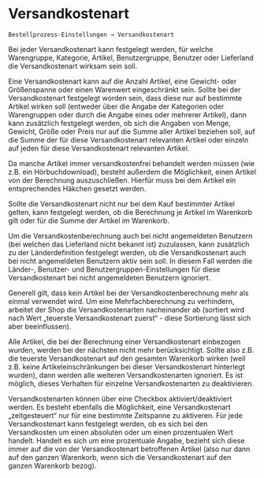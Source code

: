 # Versandkostenart

```text
Bestellprozess-Einstellungen → Versandkostenart
```

Bei jeder Versandkostenart kann festgelegt werden, für welche Warengruppe, Kategorie, Artikel, Benutzergruppe, Benutzer oder Lieferland die Versandkostenart wirksam sein soll.

Eine Versandkostenart kann auf die Anzahl Artikel, eine Gewicht- oder Größenspanne oder einen Warenwert eingeschränkt sein. Sollte bei der Versandkostenart festgelegt worden sein, dass diese nur auf bestimmte Artikel wirken soll \(entweder über die Angabe der Kategorien oder Warengruppen oder durch die Angabe eines oder mehrerer Artikel\), dann kann zusätzlich festgelegt werden, ob sich die Angaben von Menge, Gewicht, Größe oder Preis nur auf die Summe aller Artikel beziehen soll, auf die Summe der für diese Versandkostenart relevanten Artikel oder einzeln auf jeden für diese Versandkostenart relevanten Artikel.

Da manche Artikel immer versandkostenfrei behandelt werden müssen \(wie z.B. ein Hörbuchdownload\), besteht außerdem die Möglichkeit, einen Artikel von der Berechnung auszuschließen. Hierfür muss bei dem Artikel ein entsprechendes Häkchen gesetzt werden.

Sollte die Versandkostenart nicht nur bei dem Kauf bestimmter Artikel gelten, kann festgelegt werden, ob die Berechnung je Artikel im Warenkorb gilt oder für die Summe der Artikel im Warenkorb.

Um die Versandkostenberechnung auch bei nicht angemeldeten Benutzern \(bei welchen das Lieferland nicht bekannt ist\) zuzulassen, kann zusätzlich zu der Länderdefinition festgelegt werden, ob die Versandkostenart auch bei nicht angemeldeten Benutzern aktiv sein soll. In diesem Fall werden die Länder-, Benutzer- und Benutzergruppen-Einstellungen für diese Versandkostenart bei nicht angemeldeten Benutzern ignoriert.

Generell gilt, dass kein Artikel bei der Versandkostenberechnung mehr als einmal verwendet wird. Um eine Mehrfachberechnung zu verhindern, arbeitet der Shop die Versandkostenarten nacheinander ab \(sortiert wird nach Wert „teuerste Versandkostenart zuerst“ - diese Sortierung lässt sich aber beeinflussen\).

Alle Artikel, die bei der Berechnung einer Versandkostenart einbezogen wurden, werden bei der nächsten nicht mehr berücksichtigt. Sollte also z.B. die teuerste Versandkostenart auf den gesamten Warenkorb wirken \(weil z.B. keine Artikeleinschränkungen bei dieser Versandkostenart hinterlegt wurden\), dann werden alle weiteren Versandkostenarten ignoriert. Es ist möglich, dieses Verhalten für einzelne Versandkostenarten zu deaktivieren.

Versandkostenarten können über eine Checkbox aktiviert/deaktiviert werden. Es besteht ebenfalls die Möglichkeit, eine Versandkostenart „zeitgesteuert“ nur für eine bestimmte Zeitspanne zu aktiveren. Für jede Versandkostenart kann festgelegt werden, ob es sich bei den Versandkosten um einen absoluten oder um einen prozentualen Wert handelt. Handelt es sich um eine prozentuale Angabe, bezieht sich diese immer auf die von der Versandkostenart betroffenen Artikel \(also nur dann auf den ganzen Warenkorb, wenn sich die Versandkostenart auf den ganzen Warenkorb bezog\).

